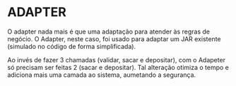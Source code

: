 # ADAPTER

O adapter nada mais é que uma adaptação para atender às regras de negócio.
O Adapter, neste caso, foi usado para adaptar um JAR existente (simulado no código de forma simplificada).

Ao invés de fazer 3 chamadas (validar, sacar e depositar), com o Adapeter só precisam ser feitas 2 (sacar e depositar).
Tal alteração otimiza o tempo e adiciona mais uma camada ao sistema, aumetando a segurança.